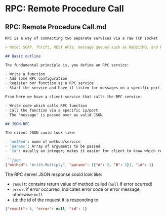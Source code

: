 # RPC: Remote Procedure Call

## RPC: Remote Procedure Call.md

```markdown
RPC is a way of connecting two separate services via a raw TCP socket

> Note: SOAP, Thrift, REST APIs, message queues such as RabbitMQ, and key value stores such as Etcd are examples of other tools and protocols

## Basic outline

The fundamental principle is, you define an RPC service:

- Write a function
- Add some RPC configuration
- Register our function as a RPC service
- Start the service and have it listen for messages on a specific port

From here we have a client service that calls the RPC service:

- Write code which calls RPC function
- Call the function via a specific ip/port
- The 'message' is passed over as valid JSON

## JSON-RPC

The client JSON could look like:

- `method`: name of method/service
- `params`: Array of arguments to be passed
- `id`: usually an integer; makes it easier for client to know which request it got a response to (if the RPC calls are done asynchroneously)
 
```json
{"method": "Arith.Multiply", "params": [{"A": 2, "B": 3}], "id": 1}
```

The RPC server JSON response could look like:

- `result`: contains return value of method called (`null` if error ocurred)
- `error`: if error occurred, indicates error code or error message, otherwise `null`
- `id`: the id of the request it is responding to

```json
{"result": 6, "error": null, "id": 1}
```
```

